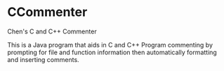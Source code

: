 # CCommenter
Chen's C and C++ Commenter

This is a Java program that aids in C and C++ Program commenting by prompting for file and function information then automatically formatting and inserting comments.
